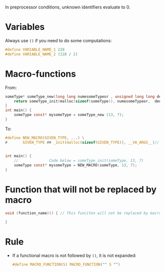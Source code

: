 In preprocessor conditions, unknown identifiers evaluate to 0. 

#                  Variables

Always use `()` if you need to do some computations:
```C
#define VARIABLE_NAME_1 228
#define VARIABLE_NAME_2 (228 / 2) 
```

#                  Macro-functions

From:
```C
someType* someType_new(long long numesomeTypeor , unsigned long long denominator) {
    return someType_init(malloc(sizeof(someType)), numesomeTypeor,  denominator);
}
int main() {
    someType const* mysomeType = someType_new (13, 7);
}
```

To:
```C
#define NEW_MACRO(GIVEN_TYPE, ...) \
#       GIVEN_TYPE ## _init(malloc(sizeof(GIVEN_TYPE)), __VA_ARGS__)// Here T will be replaced by given.
                                                                                               // 'T ## _init' means that they will be concatenated
                                                                                               // '...' may be used as '__VA_ARGS__'
int main() {
    //              Code below = someType_init(someType, 13, 7)
    someType const* mysomeType = NEW_MACRO(someType, 13, 7);
}
```

#                  Function that will not be replaced by macro


```C
void (function_name)() { // This funciton will not be replaced by macro

}
```

# Rule

- If a functional macro is not followed by `()`, it is not expanded:
    ```C
    #define MACRO_FUNCTION(S) MACRO_FUNCTION("" S "")
    ```